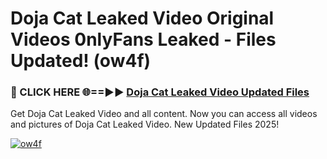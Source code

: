 # Doja Cat Leaked Video Original Videos 0nlyFans Leaked - Files Updated! (ow4f)

<h3>🔴 CLICK HERE 🌐==►► <a href="https://tinyurl.com/3hn5wdd3" rel="nofollow">Doja Cat Leaked Video Updated Files</a></h3>

Get Doja Cat Leaked Video and all content. Now you can access all videos and pictures of Doja Cat Leaked Video. New Updated Files 2025!

[![ow4f](https://i.imgur.com/4HnBqBT.gif)](https://tinyurl.com/3hn5wdd3)
